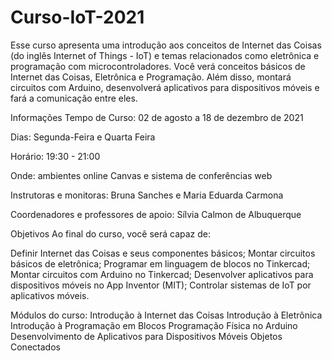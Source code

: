 # Curso-IoT-2021
Esse curso apresenta uma introdução aos conceitos de Internet das Coisas (do inglês Internet of Things - IoT) e temas relacionados como eletrônica e programação com microcontroladores. Você verá conceitos básicos de Internet das Coisas, Eletrônica e Programação. Além disso, montará circuitos com Arduino, desenvolverá aplicativos para dispositivos móveis e fará a comunicação entre eles.


Informações
Tempo de Curso: 02 de agosto a 18 de dezembro de 2021

Dias: Segunda-Feira e Quarta Feira

Horário: 19:30 - 21:00

Onde: ambientes online Canvas e sistema de conferências web

Instrutoras e monitoras: Bruna Sanches e Maria Eduarda Carmona

Coordenadores e professores de apoio: Sílvia Calmon de Albuquerque

 

Objetivos
Ao final do curso, você será capaz de:

Definir Internet das Coisas e seus componentes básicos;
Montar circuitos básicos de eletrônica;
Programar em linguagem de blocos no Tinkercad;
Montar circuitos com Arduino no Tinkercad;
Desenvolver aplicativos para dispositivos móveis no App Inventor (MIT);
Controlar sistemas de IoT por aplicativos móveis.




Módulos do curso:
Introdução à Internet das Coisas
Introdução à Eletrônica
Introdução à Programação em Blocos
Programação Física no Arduino
Desenvolvimento de Aplicativos para Dispositivos Móveis
Objetos Conectados
